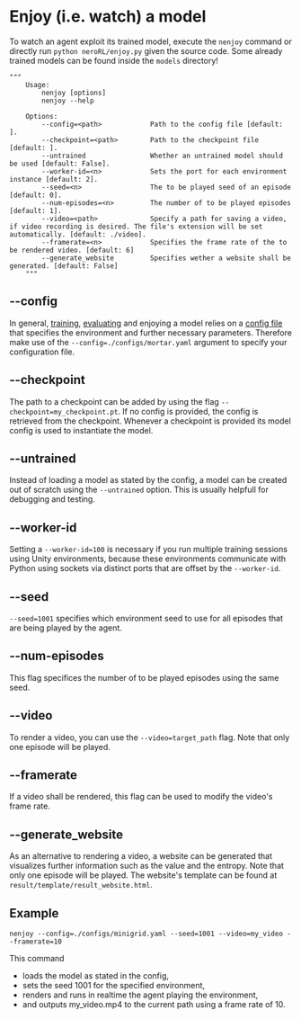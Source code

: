 # Enjoy (i.e. watch) a model

To watch an agent exploit its trained model, execute the `nenjoy` command or directly run `python neroRL/enjoy.py` given the source code.
Some already trained models can be found inside the `models` directory!

```
"""
    Usage:
        nenjoy [options]
        nenjoy --help

    Options:
        --config=<path>            Path to the config file [default: ].
        --checkpoint=<path>        Path to the checkpoint file [default: ].
        --untrained                Whether an untrained model should be used [default: False].
        --worker-id=<n>            Sets the port for each environment instance [default: 2].
        --seed=<n>                 The to be played seed of an episode [default: 0].
        --num-episodes=<n>         The number of to be played episodes [default: 1].
        --video=<path>             Specify a path for saving a video, if video recording is desired. The file's extension will be set automatically. [default: ./video].
        --framerate=<n>            Specifies the frame rate of the to be rendered video. [default: 6]
        --generate_website         Specifies wether a website shall be generated. [default: False]
    """
```

## --config
In general, [training](training.md), [evaluating](evaluation.md) and enjoying a model relies on a [config file](configuration.md) that specifies the environment and further necessary parameters.
Therefore make use of the `--config=./configs/mortar.yaml` argument to specify your configuration file.

## --checkpoint
The path to a checkpoint can be added by using the flag `--checkpoint=my_checkpoint.pt`. If no config is provided, the config is retrieved from the checkpoint.
Whenever a checkpoint is provided its model config is used to instantiate the model.

## --untrained
Instead of loading a model as stated by the config, a model can be created out of scratch using the `--untrained` option.
This is usually helpfull for debugging and testing.

## --worker-id
Setting a `--worker-id=100` is necessary if you run multiple training sessions using Unity environments, because these environments communicate with Python using sockets via distinct ports that are offset by the `--worker-id`.

## --seed
`--seed=1001` specifies which environment seed to use for all episodes that are being played by the agent.

## --num-episodes
This flag specifices the number of to be played episodes using the same seed.

## --video
To render a video, you can use the `--video=target_path` flag. Note that only one episode will be played.

## --framerate
If a video shall be rendered, this flag can be used to modify the video's frame rate.

## --generate_website
As an alternative to rendering a video, a website can be generated that visualizes further information such as the value and the entropy. Note that only one episode will be played. The website's template can be found at `result/template/result_website.html`.

## Example

```
nenjoy --config=./configs/minigrid.yaml --seed=1001 --video=my_video --framerate=10
```

This command
- loads the model as stated in the config,
- sets the seed 1001 for the specified environment,
- renders and runs in realtime the agent playing the environment,
- and outputs my_video.mp4 to the current path using a frame rate of 10.
